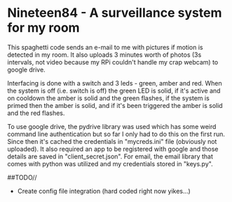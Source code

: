 # Nineteen84 - A surveillance system for my room

This spaghetti code sends an e-mail to me with pictures if motion is detected in my room. It also uploads 3 minutes worth of photos (3s intervals, not video because my RPi couldn't handle my crap webcam) to google drive. 

Interfacing is done with a switch and 3 leds - green, amber and red. When the system is off (i.e. switch is off) the green LED is solid, if it's active and on cooldown the amber is solid and the green flashes, if the system is primed then the amber is solid, and if it's been triggered the amber is solid and the red flashes. 

To use google drive, the pydrive library was used which has some weird command line authentication but so far I only had to do this on the first run. Since then it's cached the credentials in "mycreds.ini" file (obviously not uploaded). It also required an app to be registered with google and those details are saved in "client_secret.json". For email, the email library that comes with python was utilized and my credentials stored in "keys.py". 

##TODO//
- Create config file integration (hard coded right now yikes...)
